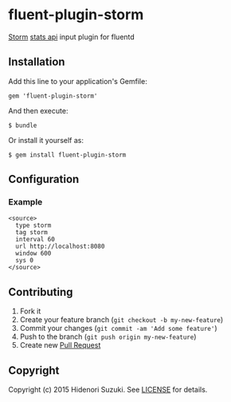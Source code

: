 # fluent-plugin-storm

[Storm](https://storm.apache.org/) [stats api](http://storm.apache.org/releases/current/STORM-UI-REST-API.html) input plugin for fluentd

## Installation

Add this line to your application's Gemfile:

    gem 'fluent-plugin-storm'

And then execute:

    $ bundle

Or install it yourself as:

    $ gem install fluent-plugin-storm

## Configuration

### Example

    <source>
      type storm
      tag storm
      interval 60
      url http://localhost:8080
      window 600
      sys 0
    </source>

## Contributing

1. Fork it
2. Create your feature branch (`git checkout -b my-new-feature`)
3. Commit your changes (`git commit -am 'Add some feature'`)
4. Push to the branch (`git push origin my-new-feature`)
5. Create new [Pull Request](../../pull/new/master)

## Copyright

Copyright (c) 2015 Hidenori Suzuki. See [LICENSE](LICENSE) for details.

